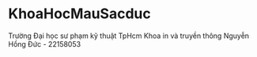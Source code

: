 # KhoaHocMauSacduc
Trường Đại học sư phạm kỹ thuật TpHcm
Khoa in và truyền thông
Nguyễn Hồng Đức - 22158053
